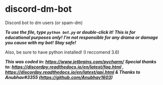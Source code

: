 # discord-dm-bot
Discord bot to dm users (or spam-dm)

***To use the file, type ```python bot.py``` or double-click it!***
***This is for educational purposes only!***
***I'm not responsible for any drama or damage you cause with my bot!***
***Stay safe!***

Also, be sure to have python installed! (I reccomend 3.6)

***This was coded in: https://www.jetbrains.com/pycharm/***
***Special thanks to: https://discordpy.readthedocs.io/en/latest/faq.html , https://discordpy.readthedocs.io/en/latest/api.html & Thanks to Anubhav#3355 (https://github.com/Anubhav1603)***

